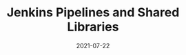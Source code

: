 ---
title: Jenkins Pipelines and Shared Libraries
date: 2021-07-22
description: Presented on July 22, 2021 by Marek to demonstrate recent updates made to the teams Jenkins configuration.
file: 'https://staticlab.america.gov/uploads/2021/07/22113638/Jenkins-Pipeline-Shared-Library.pptx'
tags: [DevOps, Jenkins, Pipeline]
type: 'pptx'
---